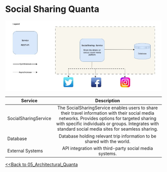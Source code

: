 # Social Sharing Quanta
![Social Sharing Quanta](../diagrams/6.social-sharing.jpg)

| Service              |                                                                                                                       Description                                                                                                                       | 
|----------------------|:-------------------------------------------------------------------------------------------------------------------------------------------------------------------------------------------------------------------------------------------------------:|
| SocialSharingService | The SocialSharingService enables users to share their travel information with their social media networks. Provides options for targeted sharing with specific individuals or groups. Integrates with standard social media sites for seamless sharing. |
| Database             |                                                                                         Database holding relevant trip information to be shared with the world.                                                                                         |
| External Systems     |                                                                                                 API integration with third-party social media systems.                                                                                                  |


[<<Back to 05_Architectural_Quanta](../architecture/05_Architectural_Quanta.md) 
